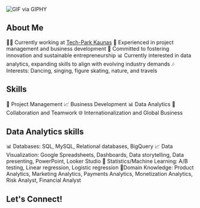 
![GIF via GIPHY](https://media.giphy.com/media/RhMmGFlRGT1UtgGTaD/giphy.gif)

## About Me
👩‍💼 Currently working at [Tech-Park Kaunas](https://www.techpark.lt/)
🚀 Experienced in project management and business development
🌱 Committed to fostering innovation and sustainable entrepreneurship
📊 Currently interested in data analytics, expanding skills to align with evolving industry demands
🎶 Interests: Dancing, singing, figure skating, nature, and travels
  
## Skills
💼 Project Management
📈 Business Development
📊 Data Analytics
🤝 Collaboration and Teamwork
🌐 Internationalization and Global Business


## Data Analytics skills 
📊 Databases: SQL, MySQL, Relational databases, BigQuery
📈 Data Visualization: Google Spreadsheets, Dashboards, Data storytelling, Data presenting, PowerPoint, Looker Studio 
🧮 Statistics/Machine Learning: A/B testing, Linear regression, Logistic regression
🚀Domain Knowledge: Product Analytics, Marketing Analytics, Payments Analytics, Monetization Analytics, Risk Analyst, Financial Analyst

## Let's Connect!
